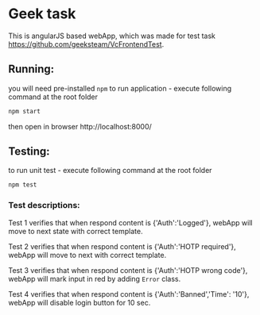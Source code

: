 # Geek task
This is angularJS based webApp, which was made for test task https://github.com/geeksteam/VcFrontendTest.
## Running:
you will need pre-installed `npm`
to run application - execute following command at the root folder
```bash
npm start
```
then open in browser http://localhost:8000/
## Testing:
to run unit test - execute following command at the root folder
```bash
npm test
```
### Test descriptions:
Test 1 verifies that when respond content is {'Auth':'Logged'}, webApp will move to next state with correct template.

Test 2 verifies that when respond content is {'Auth':'HOTP required'}, webApp will move to next with correct template.

Test 3 verifies that when respond content is {'Auth':'HOTP wrong code'}, webApp will mark input in red by adding `Error` class.

Test 4 verifies that when respond content is {'Auth':'Banned','Time': '10'}, webApp will disable login button for 10 sec. 
